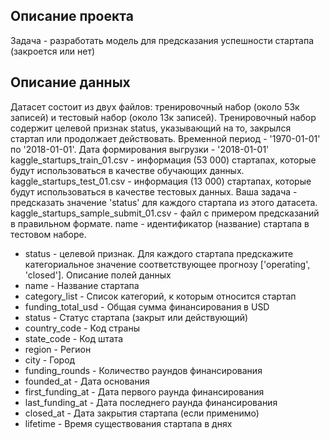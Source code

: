 ## Описание проекта
Задача - разработать модель для предсказания успешности стартапа (закроется или нет)
## Описание данных
Датасет состоит из двух файлов: тренировочный набор (около 53к записей) и тестовый набор (около 13к записей). Тренировочный набор содержит целевой признак status, указывающий на то, закрылся стартап или продолжает действовать. Временной период - '1970-01-01' по '2018-01-01'. Дата формирования выгрузки - '2018-01-01'
kaggle_startups_train_01.csv - информация (53 000) стартапах, которые будут использоваться в качестве обучающих данных. kaggle_startups_test_01.csv - информация (13 000) стартапах, которые будут использоваться в качестве тестовых данных. Ваша задача - предсказать значение 'status' для каждого стартапа из этого датасета. kaggle_startups_sample_submit_01.csv - файл с примером предсказаний в правильном формате. name - идентификатор (название) стартапа в тестовом наборе.  

- status - целевой признак. Для каждого стартапа предскажите категориальное значение соответствующее прогнозу ['operating', 'closed']. Описание полей данных
- name - Название стартапа
- category_list - Список категорий, к которым относится стартап
- funding_total_usd - Общая сумма финансирования в USD
- status - Статус стартапа (закрыт или действующий)
- country_code - Код страны
- state_code - Код штата
- region - Регион
- city - Город
- funding_rounds - Количество раундов финансирования
- founded_at - Дата основания
- first_funding_at - Дата первого раунда финансирования
- last_funding_at - Дата последнего раунда финансирования
- closed_at - Дата закрытия стартапа (если применимо)
- lifetime - Время существования стартапа в днях
